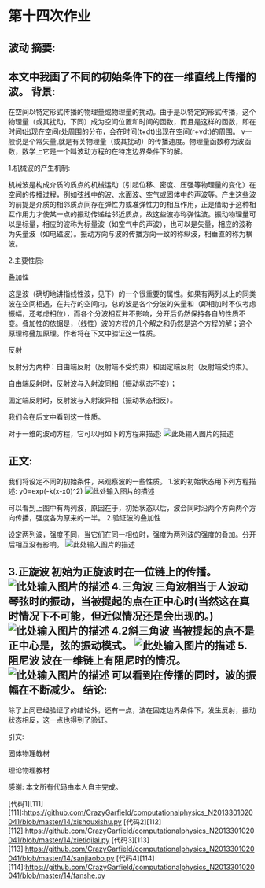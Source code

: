 ﻿# 第十四次作业

波动
摘要:
---
本文中我画了不同的初始条件下的在一维直线上传播的波。
背景:
-----

在空间以特定形式传播的物理量或物理量的扰动。由于是以特定的形式传播，这个物理量（或其扰动，下同）成为空间位置和时间的函数，而且是这样的函数，即在时间t出现在空间r处周围的分布，会在时间(t+dt)出现在空间(r+vdt)的周围。      v一般说是个常矢量,就是有关物理量（或其扰动）的传播速度。物理量函数称为波函数，数学上它是一个叫波动方程的在特定边界条件下的解。

1.机械波的产生机制:

机械波是构成介质的质点的机械运动（引起位移、密度、压强等物理量的变化）在空间的传播过程，例如弦线中的波、水面波、空气或固体中的声波等。产生这些波的前提是介质的相邻质点间存在弹性力或准弹性力的相互作用，正是借助于这种相互作用力才使某一点的振动传递给邻近质点，故这些波亦称弹性波。振动物理量可以是标量，相应的波称为标量波（如空气中的声波），也可以是矢量，相应的波称为矢量波（如电磁波）。振动方向与波的传播方向一致的称纵波，相垂直的称为横波。

2.主要性质:

叠加性

这是波（确切地讲指线性波，见下）的一个很重要的属性。如果有两列以上的同类波在空间相遇，在共存的空间内，总的波是各个分波的矢量和（即相加时不仅考虑振幅，还考虑相位），而各个分波相互并不影响，分开后仍然保持各自的性质不变。叠加性的依据是，（线性）波的方程的几个解之和仍然是这个方程的解；这个原理称叠加原理。作者将在下文中验证这一性质。

反射

反射分为两种：自由端反射（反射端不受约束）和固定端反射（反射端受约束）。

自由端反射时，反射波与入射波同相（振动状态不变）；

固定端反射时，反射波与入射波异相（振动状态相反）。

我们会在后文中看到这一性质。

对于一维的波动方程，它可以用如下的方程来描述:
![此处输入图片的描述][1]

正文:
-----
我们将设定不同的初始条件，来观察波的一些性质。
1.波的初始状态用下列方程描述:
y0=exp(-k(x-x0)^2)
![此处输入图片的描述][2]

可以看到上图中有两列波，原因在于，初始状态以后，波会同时沿两个方向两个方向传播，强度各为原来的一半。
2.验证波的叠加性

设定两列波，强度不同，当它们在同一相位时，强度为两列波的强度的叠加。分开后相互没有影响。
![此处输入图片的描述][3]

3.正旋波
初始为正旋波时在一位链上的传播。
![此处输入图片的描述][4]
4.三角波
三角波相当于人波动琴弦时的振动，当被提起的点在正中心时(当然这在真时情况下不可能，但近似情况还是会出现的。)
![此处输入图片的描述][5]
4.2斜三角波
当被提起的点不是正中心是，弦的振动模式。
![此处输入图片的描述][6]
5.阻尼波
波在一维链上有阻尼时的情况。
![此处输入图片的描述][7]
可以看到在传播的同时，波的振幅在不断减少。
结论:
-----
除了上问已经验证了的结论外，还有一点，波在固定边界条件下，发生反射，振动状态相反，这一点也得到了验证。

引文:

固体物理教材

理论物理教材

感谢:
本文所有代码由本人自主完成。

[代码1][111]
[111]:https://github.com/CrazyGarfield/computationalphysics_N2013301020041/blob/master/14/xishouxishu.py
[代码2][112]
[112]:https://github.com/CrazyGarfield/computationalphysics_N2013301020041/blob/master/14/xietiqilai.py
[代码3][113]
[113]:https://github.com/CrazyGarfield/computationalphysics_N2013301020041/blob/master/14/sanjiaobo.py
[代码4][114]
[114]:https://github.com/CrazyGarfield/computationalphysics_N2013301020041/blob/master/14/fanshe.py



  [1]: https://raw.githubusercontent.com/CrazyGarfield/computationalphysics_N2013301020041/master/14/wave%20equ.png
  [2]: https://raw.githubusercontent.com/CrazyGarfield/computationalphysics_N2013301020041/master/14/single%20in%20string.gif
  [3]: https://raw.githubusercontent.com/CrazyGarfield/computationalphysics_N2013301020041/master/14/lianggebo.gif
  [4]: https://raw.githubusercontent.com/CrazyGarfield/computationalphysics_N2013301020041/master/14/zhengxuanbo.gif
  [5]: https://raw.githubusercontent.com/CrazyGarfield/computationalphysics_N2013301020041/master/14/tiqilai.gif
  [6]: https://raw.githubusercontent.com/CrazyGarfield/computationalphysics_N2013301020041/master/14/xietiqilai.gif
  [7]: https://raw.githubusercontent.com/CrazyGarfield/computationalphysics_N2013301020041/master/14/xishou.gif
